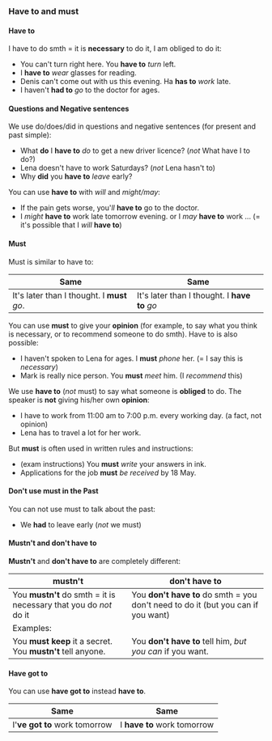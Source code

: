 ### Have to and must

#### Have to

I have to do smth = it is **necessary** to do it, I am obliged to do it:

- You can't turn right here. You **have to** _turn_ left.
- I **have to** _wear_ glasses for reading.
- Denis can't come out with us this evening. Ha **has to** _work_ late.
- I haven't **had to** _go_ to the doctor for ages. 

#### Questions and Negative sentences 

We use do/does/did in questions and negative sentences (for present and past simple):

- What **do** I **have to** _do_ to get a new driver licence? (_not_ What have I to do?)
- Lena doesn't have to work Saturdays? (_not_ Lena hasn't to)
- Why **did** you **have to** _leave_ early?

You can use **have to** with _will_ and _might/may_:
- If the pain gets worse, you'_ll_ **have to** go to the doctor.
- I _might_ **have to** work late tomorrow evening. or I _may_ **have to** work ... (= it's possible that I _will_ **have to**)

#### Must

Must is similar to have to:

|Same|Same|
|---|---|
|It's later than I thought. I **must** _go_.|It's later than I thought. I **have to** _go_|

You can use **must** to give your **opinion** (for example, to say what you think is necessary, or to recommend someone to do smth). Have to is also possible:

- I haven't spoken to Lena for ages. I **must** _phone_ her. (= I say this is _necessary_)
- Mark is really nice person. You **must** _meet_ him. (I _recommend_ this)

We use **have to** (_not_ must) to say what someone is **obliged** to do. The speaker is **not** giving his/her own **opinion**:

- I have to work from 11:00 am to 7:00 p.m. every working day. (a fact, not opinion)
- Lena has to travel a lot for her work.

But **must** is often used in written rules and instructions:
- (exam instructions) You **must** _write_ your answers in ink.
- Applications for the job **must** _be received_ by 18 May.

#### Don't use must in the Past

You can not use must to talk about the past:
- We **had** to leave early (_not_ we must)

#### Mustn't and don't have to

**Mustn't** and **don't have to** are completely different:

|mustn't|don't have to|
|---|---|
|You **mustn't** do smth = it is necessary that you do _not_ do it| You **don't have to** do smth = you don't need to do it (but you can if you want)
|Examples:| |
|You **must keep** it a secret. You **mustn't** tell anyone.|You **don't have to** tell him, _but you can_ if you want.

#### Have got to 

You can use **have got to** instead **have to**.

|Same|Same|
|---|---|
|I'**ve got to** work tomorrow|I **have to** work tomorrow|
